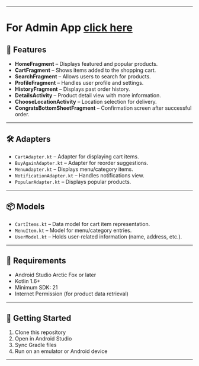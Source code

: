 
---

# For Admin App [click here](https://github.com/RatnaSrivastava16/AdminFoodApp)
## 🧩 Features

- **HomeFragment** – Displays featured and popular products.
- **CartFragment** – Shows items added to the shopping cart.
- **SearchFragment** – Allows users to search for products.
- **ProfileFragment** – Handles user profile and settings.
- **HistoryFragment** – Displays past order history.
- **DetailsActivity** – Product detail view with more information.
- **ChooseLocationActivity** – Location selection for delivery.
- **CongratsBottomSheetFragment** – Confirmation screen after successful order.

---

## 🛠 Adapters

- `CartAdapter.kt` – Adapter for displaying cart items.
- `BuyAgainAdapter.kt` – Adapter for reorder suggestions.
- `MenuAdapter.kt` – Displays menu/category items.
- `NotificationAdapter.kt` – Handles notifications view.
- `PopularAdapter.kt` – Displays popular products.

---

## 📦 Models

- `CartItems.kt` – Data model for cart item representation.
- `MenuItem.kt` – Model for menu/category entries.
- `UserModel.kt` – Holds user-related information (name, address, etc.).

---

## 🧪 Requirements

- Android Studio Arctic Fox or later
- Kotlin 1.6+
- Minimum SDK: 21
- Internet Permission (for product data retrieval)

---

## 🚀 Getting Started

1. Clone this repository
2. Open in Android Studio
3. Sync Gradle files
4. Run on an emulator or Android device

---



